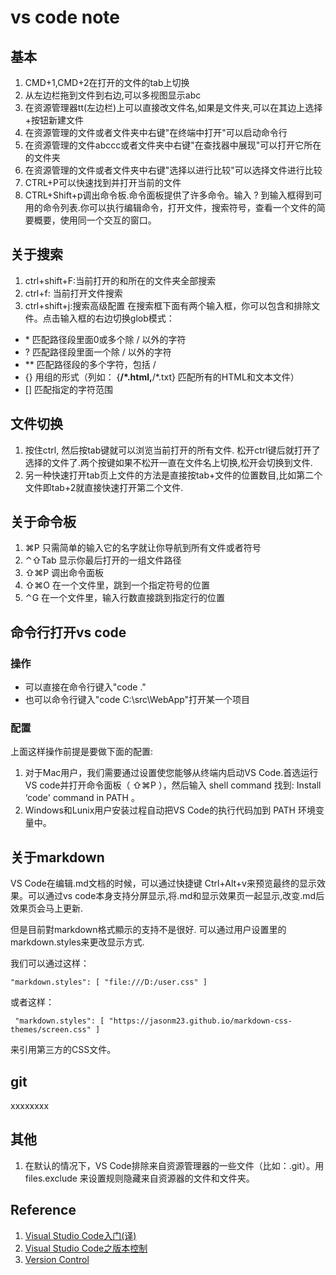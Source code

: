 # vs code note

## 基本

1. CMD+1,CMD+2在打开的文件的tab上切换
1. 从左边栏拖到文件到右边,可以多视图显示abc
1. 在资源管理器tt(左边栏)上可以直接改文件名,如果是文件夹,可以在其边上选择+按钮新建文件
1. 在资源管理的文件或者文件夹中右键"在终端中打开"可以启动命令行
1. 在资源管理的文件abccc或者文件夹中右键"在查找器中展现"可以打开它所在的文件夹
1. 在资源管理的文件或者文件夹中右键"选择以进行比较"可以选择文件进行比较
1. CTRL+P可以快速找到并打开当前的文件
1. CTRL+Shift+p调出命令板.命令面板提供了许多命令。输入 ? 到输入框得到可用的命令列表.你可以执行编辑命令，打开文件，搜索符号，查看一个文件的简要概要，使用同一个交互的窗口。




## 关于搜索

1. ctrl+shift+F:当前打开的和所在的文件夹全部搜索
1. ctrl+f: 当前打开文件搜索
1. ctrl+shift+j:搜索高级配置
在搜索框下面有两个输入框，你可以包含和排除文件。点击输入框的右边切换glob模式：

- \* 匹配路径段里面0或多个除 / 以外的字符
- ? 匹配路径段里面一个除 / 以外的字符
- ** 匹配路径段的多个字符，包括 /
- {} 用组的形式（列如： {**/*.html,**/*.txt} 匹配所有的HTML和文本文件）
- [] 匹配指定的字符范围

## 文件切换
1. 按住ctrl, 然后按tab键就可以浏览当前打开的所有文件. 松开ctrl键后就打开了选择的文件了.两个按键如果不松开一直在文件名上切换,松开会切换到文件.
1. 另一种快速打开tab页上文件的方法是直接按tab+文件的位置数目,比如第二个文件即tab+2就直接快速打开第二个文件.



## 关于命令板
1. ⌘P 只需简单的输入它的名字就让你导航到所有文件或者符号
1. ⌃⇧Tab 显示你最后打开的一组文件路径
1. ⇧⌘P 调出命令面板
1. ⇧⌘O 在一个文件里，跳到一个指定符号的位置
1. ⌃G 在一个文件里，输入行数直接跳到指定行的位置


## 命令行打开vs code

### 操作
- 可以直接在命令行键入"code ."
- 也可以命令行键入"code C:\src\WebApp"打开某一个项目

### 配置

上面这样操作前提是要做下面的配置:

1. 对于Mac用户，我们需要通过设置使您能够从终端内启动VS Code.首选运行VS code并打开命令面板（ ⇧⌘P ），然后输入 shell command 找到: Install ‘code' command in PATH 。
1. Windows和Lunix用户安装过程自动把VS Code的执行代码加到 PATH 环境变量中。




## 关于markdown

VS Code在编辑.md文档的时候，可以通过快捷键 Ctrl+Alt+v来预览最终的显示效果。可以通过vs code本身支持分屏显示,将.md和显示效果页一起显示,改变.md后效果页会马上更新.

但是目前對markdown格式顯示的支持不是很好.
可以通过用户设置里的markdown.styles来更改显示方式.

我们可以通过这样：

```
"markdown.styles": [ "file:///D:/user.css" ]
```
或者这样：

```
 "markdown.styles": [ "https://jasonm23.github.io/markdown-css-themes/screen.css" ]
```
来引用第三方的CSS文件。



## git
xxxxxxxx


## 其他
1. 在默认的情况下，VS Code排除来自资源管理器的一些文件（比如：.git）。用files.exclude 来设置规则隐藏来自资源器的文件和文件夹。

## Reference
1. [Visual Studio Code入门(译)](http://www.jianshu.com/p/3dda4756eca5)
1. [Visual Studio Code之版本控制](https://segmentfault.com/a/1190000004095224)
1. [Version Control](https://code.visualstudio.com/Docs/editor/versioncontrol)




